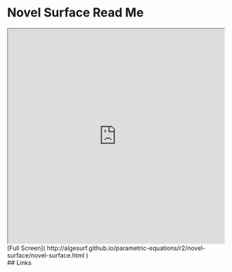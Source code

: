 Novel Surface Read Me
===

<iframe src='http://algesurf.github.io/parametric-equations/r2/novel-surface/novel-surface.html' width=100% height=500px >
There is an `iframe` here. It is not visible when viewed on github.com/algesurf. To view, please see 'Project Links' below.
</iframe>
[Full Screen]( http://algesurf.github.io/parametric-equations/r2/novel-surface/novel-surface.html )
<br>
## Links 
<http://www.3d-meier.de/tut3/Seite16.html>  
